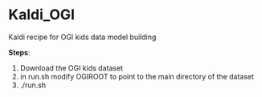 # Kaldi_OGI
Kaldi recipe for OGI kids data model building

**Steps**:
1. Download the OGI kids dataset 
2. in run.sh modify OGIROOT to point to the main directory of the dataset
3. ./run.sh
